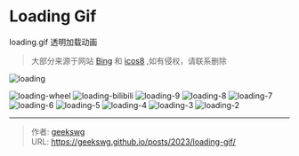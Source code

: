# Loading Gif

loading.gif 透明加载动画

> 大部分来源于网站 [Bing](https://www.bing.com/images/search?q=loading&qs=n&form=QBILPG&sp=-1&lq=0&pq=loading&sc=10-7&cvid=23A7D80EB520465F9CD6951D4825FF8F&ghsh=0&ghacc=0&first=1) 和 [icos8](https://icons8.com/preloaders/en/search/windows%2010) ,如有侵权，请联系删除
<!--more-->
![loading](https://cdn.staticaly.com/gh/geekswg/static@main/blog-img/loading/loading.gif "loading.gif")

![loading-wheel](https://cdn.staticaly.com/gh/geekswg/static@main/blog-img/loading/loading-wheel.gif "loading-wheel.gif")
![loading-bilibili](https://cdn.staticaly.com/gh/geekswg/static@main/blog-img/loading/loading-bilibili.gif "loading-bilibili.gif")
![loading-9](https://cdn.staticaly.com/gh/geekswg/static@main/blog-img/loading/loading-9.gif "loading-.gif")
![loading-8](https://cdn.staticaly.com/gh/geekswg/static@main/blog-img/loading/loading-8.gif "loading-.gif")
![loading-7](https://cdn.staticaly.com/gh/geekswg/static@main/blog-img/loading/loading-7.gif "loading-.gif")
![loading-6](https://cdn.staticaly.com/gh/geekswg/static@main/blog-img/loading/loading-6.gif "loading-.gif")
![loading-5](https://cdn.staticaly.com/gh/geekswg/static@main/blog-img/loading/loading-5.gif "loading-.gif")
![loading-4](https://cdn.staticaly.com/gh/geekswg/static@main/blog-img/loading/loading-4.gif "loading-.gif")
![loading-3](https://cdn.staticaly.com/gh/geekswg/static@main/blog-img/loading/loading-3.gif "loading-.gif")
![loading-2](https://cdn.staticaly.com/gh/geekswg/static@main/blog-img/loading/loading-2.gif "loading-.gif")



---

> 作者: [geekswg](https://geekswg.github.io)  
> URL: https://geekswg.github.io/posts/2023/loading-gif/  

